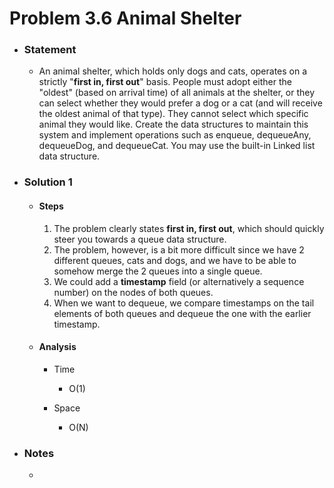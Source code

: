 # Problem 3.6 Animal Shelter

- ### Statement

  - An animal shelter, which holds only dogs and cats, operates on a strictly "**first in, first out**" basis.
    People must adopt either the "oldest" (based on arrival time) of all animals at the shelter, or they can select whether they would prefer a dog or a cat (and will receive the oldest animal of that type).
    They cannot select which specific animal they would like. Create the data structures to maintain this system and implement operations such as enqueue, dequeueAny, dequeueDog, and dequeueCat.
    You may use the built-in Linked list data structure.

- ### Solution 1

  - #### Steps

    1. The problem clearly states **first in, first out**, which should quickly steer you towards a queue data structure.
    2. The problem, however, is a bit more difficult since we have 2 different queues, cats and dogs, and we have to be able to somehow merge the 2 queues into a single queue.
    3. We could add a **timestamp** field (or alternatively a sequence number) on the nodes of both queues.
    4. When we want to dequeue, we compare timestamps on the tail elements of both queues and dequeue the one with the earlier timestamp.

  - #### Analysis

    - Time

      - O(1)

    - Space
      - O(N)

- ### Notes

  -

